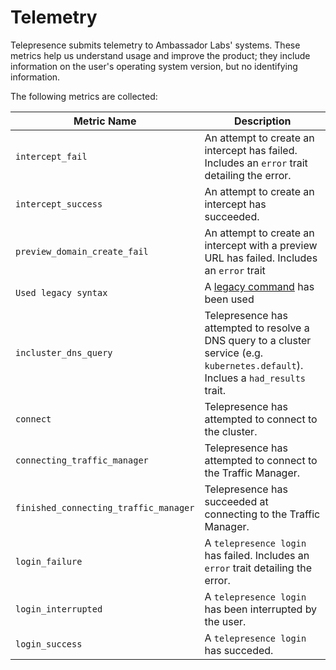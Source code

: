 # Telemetry

Telepresence submits telemetry to Ambassador Labs' systems.
These metrics help us understand usage and improve the product; they include information on the user's operating system version, but no identifying information.

The following metrics are collected:

|              Metric Name              |                                         Description                                                                                        |
| ------------------------------------- | -----------------------------------------------------------------------------------------------------------------------------------------  |
| `intercept_fail`                      | An attempt to create an intercept has failed. Includes an `error` trait detailing the error.                                               |
| `intercept_success`                   | An attempt to create an intercept has succeeded.                                                                                           |
| `preview_domain_create_fail`          | An attempt to create an intercept with a preview URL has failed. Includes an `error` trait                                                 |
| `Used legacy syntax`                  | A [legacy command](https://www.telepresence.io/docs/latest/install/migrate-from-legacy/#using-legacy-telepresence-commands) has been used  |
| `incluster_dns_query`                 | Telepresence has attempted to resolve a DNS query to a cluster service (e.g. `kubernetes.default`). Inclues a `had_results` trait.         |
| `connect`                             | Telepresence has attempted to connect to the cluster.                                                                                      |
| `connecting_traffic_manager`          | Telepresence has attempted to connect to the Traffic Manager.                                                                              |
| `finished_connecting_traffic_manager` | Telepresence has succeeded at connecting to the Traffic Manager.                                                                           |
| `login_failure`                       | A `telepresence login` has failed. Includes an `error` trait detailing the error.                                                          |
| `login_interrupted`                   | A `telepresence login` has been interrupted by the user.                                                                                   |
| `login_success`                       | A `telepresence login` has succeded.                                                                                                       |
